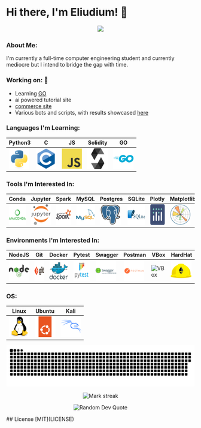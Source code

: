 # Hi there, I'm Eliudium! 👋

<div align="center">
  <img src="https://github-profile-trophy.vercel.app/?username=eliudistic&no-bg=true&no-frame=true&row=2&column=3">
</div>


### About Me:
I'm currently a full-time computer engineering student and currently mediocre but I intend to bridge the gap with time.

### Working on: 🚀

- Learning [GO]([https://github.com/eliudium/go_ilya_kruk](https://github.com/golang/go))
- ai powered tutorial site
- [commerce site](https://procedureoes.com/)
- Various bots and scripts, with results showcased [here](https://github.com/eliudistic)

### Languages I'm Learning:
| Python3 | C | JS | Solidity | GO |
|----------|----------|----------|-----|-----|
| <img src="https://github.com/devicons/devicon/blob/master/icons/python/python-original.svg" title="Python" alt="Python" width="55" height="55"/> | <img src="https://github.com/devicons/devicon/blob/master/icons/c/c-original.svg" title="C" alt="C" width="55" height="55"/> | <img src="https://github.com/devicons/devicon/blob/master/icons/javascript/javascript-original.svg" title="JavaScript" alt="JavaScript" width="55" height="55"/> | <img src="https://github.com/devicons/devicon/blob/master/icons/solidity/solidity-original.svg" title="Solidity" alt="Solidity" width="55" height="55"/> | <img src="https://github.com/devicons/devicon/blob/master/icons/go/go-original-wordmark.svg" title="GO" alt="GO" width="55" height="55"/> |

### Tools I'm Interested In:
| Conda | Jupyter | Spark | MySQL | Postgres | SQLite | Plotly | Matplotlib |
|----------|----------|----------|----------|----------|----------|----------|----------|
| <img src="https://github.com/devicons/devicon/blob/master/icons/anaconda/anaconda-original-wordmark.svg" title="Anaconda" alt="Conda" width="55" height="55"/> | <img src="https://github.com/devicons/devicon/blob/master/icons/jupyter/jupyter-original-wordmark.svg" title="Jupyter" alt="Jupyter" width="55" height="55"/> | <img src="https://github.com/devicons/devicon/blob/master/icons/apachespark/apachespark-original-wordmark.svg" title="Spark" alt="Spark" width="55" height="55"/> | <img src="https://github.com/devicons/devicon/blob/master/icons/mysql/mysql-original-wordmark.svg" title="MySQL" alt="MySQL" width="55" height="55"/> | <img src="https://github.com/devicons/devicon/blob/master/icons/postgresql/postgresql-original.svg" title="Postgres" alt="Postgres" width="55" height="55"/> | <img src="https://github.com/devicons/devicon/blob/master/icons/sqlite/sqlite-original-wordmark.svg" title="SQLite" alt="SQLite" width="55" height="55"/> | <img src="https://github.com/devicons/devicon/blob/master/icons/plotly/plotly-original.svg" title="Plotly" alt="Plotly" width="55" height="55"/> | <img src="https://github.com/devicons/devicon/blob/master/icons/matplotlib/matplotlib-original.svg" title="Matplotlib" alt="Matplotlib" width="55" height="55"/> |

### Environments I'm Interested In:
| NodeJS | Git | Docker | Pytest | Swagger | Postman | VBox | HardHat |
|----------|----------|----------|----------|----------|----------|----------|----------|
| <img src="https://github.com/devicons/devicon/blob/master/icons/nodejs/nodejs-original-wordmark.svg" title="NodeJS" alt="NodeJS" width="55" height="55"/> | <img src="https://github.com/devicons/devicon/blob/master/icons/git/git-original-wordmark.svg" title="Git" alt="Git" width="55" height="55"/> | <img src="https://github.com/devicons/devicon/blob/master/icons/docker/docker-original-wordmark.svg" title="Docker" alt="Docker" width="55" height="55"/> | <img src="https://github.com/devicons/devicon/blob/master/icons/pytest/pytest-original-wordmark.svg" title="Pytest" alt="Pytest" width="55" height="55"/> | <img src="https://github.com/devicons/devicon/blob/master/icons/swagger/swagger-original-wordmark.svg" title="Swagger" alt="Swagger" width="55" height="55"/> | <img src="https://github.com/devicons/devicon/blob/master/icons/postman/postman-original-wordmark.svg" title="Postman" alt="Postman" width="55" height="55"/> | <img src="https://banner2.cleanpng.com/20190501/xvt/kisspng-computer-icons-virtualbox-portable-network-graphic-virtualbox-icon-of-line-style-available-in-svg-5cca247f73f9e3.6112721115567514874751.jpg" title="VBox" alt="VBox" width="55" height="55"/> | <img src="https://github.com/devicons/devicon/blob/master/icons/hardhat/hardhat-original.svg" title="HardHat" alt="HardHat" width="55" height="55"/> |

### OS:
| Linux | Ubuntu | Kali |
|----------|----------|----------|
| <img src="https://github.com/devicons/devicon/blob/master/icons/linux/linux-original.svg" title="Linux" alt="Linux" width="55" height="55"/> | <img src="https://github.com/devicons/devicon/blob/master/icons/ubuntu/ubuntu-original.svg" title="Ubuntu" alt="Ubuntu" width="55" height="55"/> | <img src="https://github.com/canaleal/devicon/blob/new-icon-kali-linux/icons/kalilinux/kalilinux-original-wordmark.svg" title="Kali Linux" alt="Kali Linux" width="55" height="55"/> |

![](https://github.com/eliudistic/eliudistic/blob/main/assets/github-snake.svg)

<p align="center">
  <img alt="Mark streak" src="https://github-readme-streak-stats.herokuapp.com/?user=eliudistic&hide_border=true&theme=transparent" /> 
</p>

<p align="center">
  <img src="https://quotes-github-readme.vercel.app/api?type=horizontal&theme=transparent" alt="Random Dev Quote" />
</p>
## License
[MIT](LICENSE)

